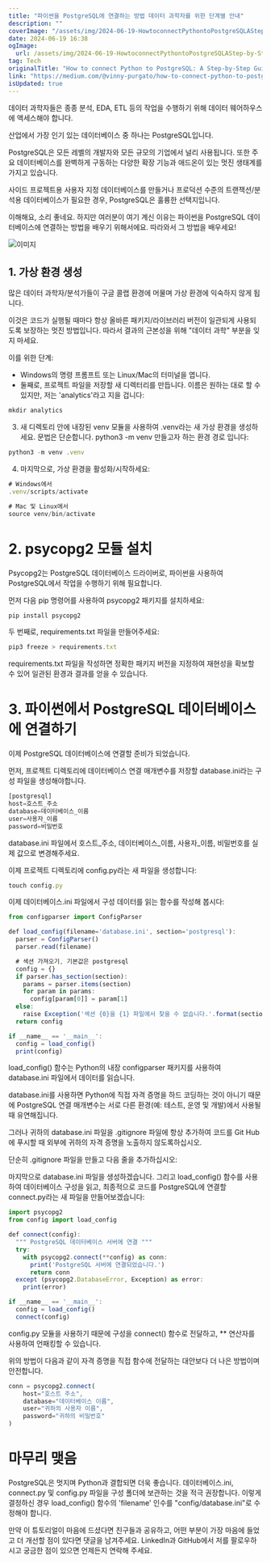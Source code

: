 ```yaml
---
title: "파이썬을 PostgreSQL에 연결하는 방법 데이터 과학자를 위한 단계별 안내"
description: ""
coverImage: "/assets/img/2024-06-19-HowtoconnectPythontoPostgreSQLAStep-by-StepGuideforDataScientists_0.png"
date: 2024-06-19 16:38
ogImage: 
  url: /assets/img/2024-06-19-HowtoconnectPythontoPostgreSQLAStep-by-StepGuideforDataScientists_0.png
tag: Tech
originalTitle: "How to connect Python to PostgreSQL: A Step-by-Step Guide for Data Scientists!"
link: "https://medium.com/@vinny-purgato/how-to-connect-python-to-postgresql-a-step-by-step-guide-for-data-scientists-134b1459a2cd"
isUpdated: true
---
```






데이터 과학자들은 종종 분석, EDA, ETL 등의 작업을 수행하기 위해 데이터 웨어하우스에 액세스해야 합니다.

산업에서 가장 인기 있는 데이터베이스 중 하나는 PostgreSQL입니다.

PostgreSQL은 모든 레벨의 개발자와 모든 규모의 기업에서 널리 사용됩니다. 또한 주요 데이터베이스를 완벽하게 구동하는 다양한 확장 기능과 애드온이 있는 멋진 생태계를 가지고 있습니다.

사이드 프로젝트용 사용자 지정 데이터베이스를 만들거나 프로덕션 수준의 트랜잭션/분석용 데이터베이스가 필요한 경우, PostgreSQL은 훌륭한 선택지입니다.

<div class="content-ad"></div>

이해해요, 소리 좋네요. 하지만 여러분이 여기 계신 이유는 파이썬을 PostgreSQL 데이터베이스에 연결하는 방법을 배우기 위해서에요. 따라와서 그 방법을 배우세요!

![이미지](/assets/img/2024-06-19-HowtoconnectPythontoPostgreSQLAStep-by-StepGuideforDataScientists_0.png)

## 1. 가상 환경 생성

많은 데이터 과학자/분석가들이 구글 콜랩 환경에 머물며 가상 환경에 익숙하지 않게 됩니다.

<div class="content-ad"></div>

이것은 코드가 실행될 때마다 항상 올바른 패키지/라이브러리 버전이 일관되게 사용되도록 보장하는 멋진 방법입니다. 따라서 결과의 근본성을 위해 "데이터 과학" 부분을 잊지 마세요.

이를 위한 단계:

- Windows의 명령 프롬프트 또는 Linux/Mac의 터미널을 엽니다.
- 둘째로, 프로젝트 파일을 저장할 새 디렉터리를 만듭니다. 이름은 원하는 대로 할 수 있지만, 저는 'analytics'라고 지을 겁니다:

```js
mkdir analytics
```

<div class="content-ad"></div>

3. 새 디렉토리 안에 내장된 venv 모듈을 사용하여 .venv라는 새 가상 환경을 생성하세요. 문법은 단순합니다. python3 -m venv 만들고자 하는 환경 경로 입니다:

```js
python3 -m venv .venv
```

4. 마지막으로, 가상 환경을 활성화/시작하세요:

```js
# Windows에서
.venv/scripts/activate

# Mac 및 Linux에서
source venv/bin/activate
```

<div class="content-ad"></div>

# 2. psycopg2 모듈 설치

Psycopg2는 PostgreSQL 데이터베이스 드라이버로, 파이썬을 사용하여 PostgreSQL에서 작업을 수행하기 위해 필요합니다.

먼저 다음 pip 명령어를 사용하여 psycopg2 패키지를 설치하세요:

```js
pip install psycopg2
```

<div class="content-ad"></div>

두 번째로, requirements.txt 파일을 만들어주세요:

```js
pip3 freeze > requirements.txt
```

requirements.txt 파일을 작성하면 정확한 패키지 버전을 지정하여 재현성을 확보할 수 있어 일관된 환경과 결과를 얻을 수 있습니다.

# 3. 파이썬에서 PostgreSQL 데이터베이스에 연결하기

<div class="content-ad"></div>

이제 PostgreSQL 데이터베이스에 연결할 준비가 되었습니다.

먼저, 프로젝트 디렉토리에 데이터베이스 연결 매개변수를 저장할 database.ini라는 구성 파일을 생성해야합니다.

```js
[postgresql]
host=호스트_주소
database=데이터베이스_이름
user=사용자_이름
password=비밀번호
```

database.ini 파일에서 호스트_주소, 데이터베이스_이름, 사용자_이름, 비밀번호를 실제 값으로 변경해주세요.

<div class="content-ad"></div>

이제 프로젝트 디렉토리에 config.py라는 새 파일을 생성합니다:

```js
touch config.py
```

이제 데이터베이스.ini 파일에서 구성 데이터를 읽는 함수를 작성해 봅시다:

```js
from configparser import ConfigParser

def load_config(filename='database.ini', section='postgresql'):
  parser = ConfigParser()
  parser.read(filename)

  # 섹션 가져오기, 기본값은 postgresql
  config = {}
  if parser.has_section(section):
    params = parser.items(section)
    for param in params:
      config[param[0]] = param[1]
  else:
    raise Exception('섹션 {0}을 {1} 파일에서 찾을 수 없습니다.'.format(section, filename))
  return config

if __name__ == '__main__':
  config = load_config()
  print(config)
```

<div class="content-ad"></div>

load_config() 함수는 Python의 내장 configparser 패키지를 사용하여 database.ini 파일에서 데이터를 읽습니다.

database.ini를 사용하면 Python에 직접 자격 증명을 하드 코딩하는 것이 아니기 때문에 PostgreSQL 연결 매개변수는 서로 다른 환경(예: 테스트, 운영 및 개발)에서 사용될 때 유연해집니다.

그러나 귀하의 database.ini 파일을 .gitignore 파일에 항상 추가하여 코드를 Git Hub에 푸시할 때 외부에 귀하의 자격 증명을 노출하지 않도록하십시오.

단순히 .gitignore 파일을 만들고 다음 줄을 추가하십시오:

<div class="content-ad"></div>

마지막으로 database.ini 파일을 생성하겠습니다. 그리고 load_config() 함수를 사용하여 데이터베이스 구성을 읽고, 최종적으로 코드를 PostgreSQL에 연결할 connect.py라는 새 파일을 만들어보겠습니다:

```js
import psycopg2
from config import load_config

def connect(config):
  """ PostgreSQL 데이터베이스 서버에 연결 """
  try:
    with psycopg2.connect(**config) as conn:
      print('PostgreSQL 서버에 연결되었습니다.')
      return conn
  except (psycopg2.DatabaseError, Exception) as error:
    print(error)

if __name__ == '__main__':
  config = load_config()
  connect(config)
```

config.py 모듈을 사용하기 때문에 구성을 connect() 함수로 전달하고, ** 연산자를 사용하여 언패킹할 수 있습니다.

<div class="content-ad"></div>

위의 방법이 다음과 같이 자격 증명을 직접 함수에 전달하는 대안보다 더 나은 방법이며 안전합니다.

```js
conn = psycopg2.connect(
    host="호스트 주소",
    database="데이터베이스 이름",
    user="귀하의 사용자 이름",
    password="귀하의 비밀번호"
)
```

# 마무리 맺음

PostgreSQL은 멋지며 Python과 결합되면 더욱 좋습니다. 데이터베이스.ini, connect.py 및 config.py 파일을 구성 폴더에 보관하는 것을 적극 권장합니다. 이렇게 결정하신 경우 load_config() 함수의 'filename' 인수를 "config/database.ini"로 수정해야 합니다.

<div class="content-ad"></div>

만약 이 튜토리얼이 마음에 드셨다면 친구들과 공유하고, 어떤 부분이 가장 마음에 들었고 더 개선할 점이 있다면 댓글을 남겨주세요. LinkedIn과 GitHub에서 저를 팔로우하시고 궁금한 점이 있으면 언제든지 연락해 주세요.